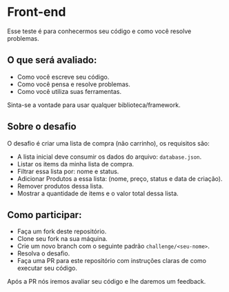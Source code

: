 # Front-end

Esse teste é para conhecermos seu código e como você resolve problemas.

## O que será avaliado:

- Como você escreve seu código.
- Como você pensa e resolve problemas.
- Como você utiliza suas ferramentas.

Sinta-se a vontade para usar qualquer biblioteca/framework.

## Sobre o desafio

O desafio é criar uma lista de compra (não carrinho), os requisitos são:

- A lista inicial deve consumir os dados do arquivo: `database.json`.
- Listar os items da minha lista de compra.
- Filtrar essa lista por: nome e status.
- Adicionar Produtos a essa lista: (nome, preço, status e data de criação).
- Remover produtos dessa lista.
- Mostrar a quantidade de items e o valor total dessa lista.

## Como participar:

- Faça um fork deste repositório.
- Clone seu fork na sua máquina.
- Crie um novo branch com o seguinte padrão `challenge/<seu-nome>`.
- Resolva o desafio.
- Faça uma PR para este repositório com instruções claras de como executar seu código.

Após a PR nós iremos avaliar seu código e lhe daremos um feedback.

